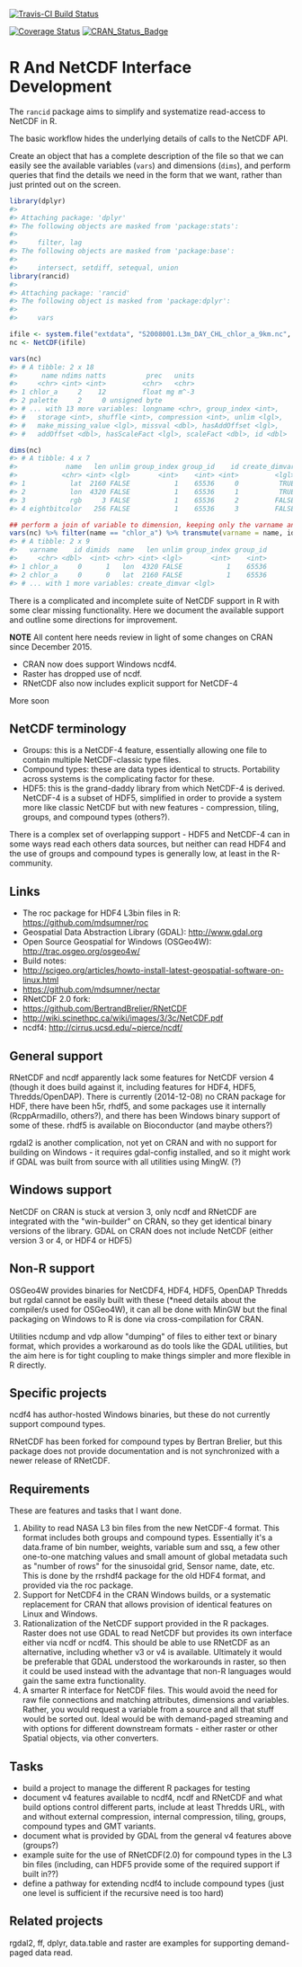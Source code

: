
<!-- README.md is generated from README.Rmd. Please edit that file -->
[![Travis-CI Build Status](https://travis-ci.org/mdsumner/rancid.svg?branch=master)](https://travis-ci.org/mdsumner/rancid)

[![Coverage Status](https://img.shields.io/codecov/c/github/mdsumner/rancid/master.svg)](https://codecov.io/github/mdsumner/rancid?branch=master) [![CRAN\_Status\_Badge](http://www.r-pkg.org/badges/version/rancid)](https://cran.r-project.org/package=rancid)

R And NetCDF Interface Development
==================================

The `rancid` package aims to simplify and systematize read-access to NetCDF in R.

The basic workflow hides the underlying details of calls to the NetCDF API.

Create an object that has a complete description of the file so that we can easily see the available variables (`vars`) and dimensions (`dims`), and perform queries that find the details we need in the form that we want, rather than just printed out on the screen.

``` r
library(dplyr)
#> 
#> Attaching package: 'dplyr'
#> The following objects are masked from 'package:stats':
#> 
#>     filter, lag
#> The following objects are masked from 'package:base':
#> 
#>     intersect, setdiff, setequal, union
library(rancid)
#> 
#> Attaching package: 'rancid'
#> The following object is masked from 'package:dplyr':
#> 
#>     vars

ifile <- system.file("extdata", "S2008001.L3m_DAY_CHL_chlor_a_9km.nc", package = "rancid")
nc <- NetCDF(ifile)
```

``` r
vars(nc)
#> # A tibble: 2 x 18
#>      name ndims natts          prec   units
#>     <chr> <int> <int>         <chr>   <chr>
#> 1 chlor_a     2    12         float mg m^-3
#> 2 palette     2     0 unsigned byte        
#> # ... with 13 more variables: longname <chr>, group_index <int>,
#> #   storage <int>, shuffle <int>, compression <int>, unlim <lgl>,
#> #   make_missing_value <lgl>, missval <dbl>, hasAddOffset <lgl>,
#> #   addOffset <dbl>, hasScaleFact <lgl>, scaleFact <dbl>, id <dbl>

dims(nc)
#> # A tibble: 4 x 7
#>            name   len unlim group_index group_id    id create_dimvar
#>           <chr> <int> <lgl>       <int>    <int> <int>         <lgl>
#> 1           lat  2160 FALSE           1    65536     0          TRUE
#> 2           lon  4320 FALSE           1    65536     1          TRUE
#> 3           rgb     3 FALSE           1    65536     2         FALSE
#> 4 eightbitcolor   256 FALSE           1    65536     3         FALSE

## perform a join of variable to dimension, keeping only the varname and id
vars(nc) %>% filter(name == "chlor_a") %>% transmute(varname = name, id) %>%  inner_join(nc$vardim, "id") %>% inner_join(dims(nc), c("dimids" = "id"))
#> # A tibble: 2 x 9
#>   varname    id dimids  name   len unlim group_index group_id
#>     <chr> <dbl>  <int> <chr> <int> <lgl>       <int>    <int>
#> 1 chlor_a     0      1   lon  4320 FALSE           1    65536
#> 2 chlor_a     0      0   lat  2160 FALSE           1    65536
#> # ... with 1 more variables: create_dimvar <lgl>
```

<!--

-->
There is a complicated and incomplete suite of NetCDF support in R with some clear missing functionality. Here we document the available support and outline some directions for improvement.

**NOTE** All content here needs review in light of some changes on CRAN since December 2015.

-   CRAN now does support Windows ncdf4.
-   Raster has dropped use of ncdf.
-   RNetCDF also now includes explicit support for NetCDF-4

More soon

NetCDF terminology
------------------

-   Groups: this is a NetCDF-4 feature, essentially allowing one file to contain multiple NetCDF-classic type files.
-   Compound types: these are data types identical to structs. Portability across systems is the complicating factor for these.
-   HDF5: this is the grand-daddy library from which NetCDF-4 is derived. NetCDF-4 is a subset of HDF5, simplified in order to provide a system more like classic NetCDF but with new features - compression, tiling, groups, and compound types (others?).

There is a complex set of overlapping support - HDF5 and NetCDF-4 can in some ways read each others data sources, but neither can read HDF4 and the use of groups and compound types is generally low, at least in the R-community.

Links
-----

-   The roc package for HDF4 L3bin files in R: <https://github.com/mdsumner/roc>
-   Geospatial Data Abstraction Library (GDAL): <http://www.gdal.org>
-   Open Source Geospatial for Windows (OSGeo4W): <http://trac.osgeo.org/osgeo4w/>
-   Build notes:
-   <http://scigeo.org/articles/howto-install-latest-geospatial-software-on-linux.html>
-   <https://github.com/mdsumner/nectar>
-   RNetCDF 2.0 fork:
-   <https://github.com/BertrandBrelier/RNetCDF>
-   <http://wiki.scinethpc.ca/wiki/images/3/3c/NetCDF.pdf>
-   ncdf4: <http://cirrus.ucsd.edu/~pierce/ncdf/>

General support
---------------

RNetCDF and ncdf apparently lack some features for NetCDF version 4 (though it does build against it, including features for HDF4, HDF5, Thredds/OpenDAP). There is currently (2014-12-08) no CRAN package for HDF, there have been h5r, rhdf5, and some packages use it internally (RcppArmadillo, others?), and there has been Windows binary support of some of these. rhdf5 is available on Bioconductor (and maybe others?)

rgdal2 is another complication, not yet on CRAN and with no support for building on Windows - it requires gdal-config installed, and so it might work if GDAL was built from source with all utilities using MingW. (?)

Windows support
---------------

NetCDF on CRAN is stuck at version 3, only ncdf and RNetCDF are integrated with the "win-builder" on CRAN, so they get identical binary versions of the library. GDAL on CRAN does not include NetCDF (either version 3 or 4, or HDF4 or HDF5)

Non-R support
-------------

OSGeo4W provides binaries for NetCDF4, HDF4, HDF5, OpenDAP Thredds but rgdal cannot be easily built with these (\*need details about the compiler/s used for OSGeo4W), it can all be done with MinGW but the final packaging on Windows to R is done via cross-compilation for CRAN.

Utilities ncdump and vdp allow "dumping" of files to either text or binary format, which provides a workaround as do tools like the GDAL utilities, but the aim here is for tight coupling to make things simpler and more flexible in R directly.

Specific projects
-----------------

ncdf4 has author-hosted Windows binaries, but these do not currently support compound types.

RNetCDF has been forked for compound types by Bertran Brelier, but this package does not provide documentation and is not synchronized with a newer release of RNetCDF.

Requirements
------------

These are features and tasks that I want done.

1.  Ability to read NASA L3 bin files from the new NetCDF-4 format. This format includes both groups and compound types. Essentially it's a data.frame of bin number, weights, variable sum and ssq, a few other one-to-one matching values and small amount of global metadata such as "number of rows" for the sinusoidal grid, Sensor name, date, etc. This is done by the rrshdf4 package for the old HDF4 format, and provided via the roc package.
2.  Support for NetCDF4 in the CRAN Windows builds, or a systematic replacement for CRAN that allows provision of identical features on Linux and Windows.
3.  Rationalization of the NetCDF support provided in the R packages. Raster does not use GDAL to read NetCDF but provides its own interface either via ncdf or ncdf4. This should be able to use RNetCDF as an alternative, including whether v3 or v4 is available. Ultimately it would be preferable that GDAL understood the workarounds in raster, so then it could be used instead with the advantage that non-R languages would gain the same extra functionality.
4.  A smarter R interface for NetCDF files. This would avoid the need for raw file connections and matching attributes, dimensions and variables. Rather, you would request a variable from a source and all that stuff would be sorted out. Ideal would be with demand-paged streaming and with options for different downstream formats - either raster or other Spatial objects, via other converters.

Tasks
-----

-   build a project to manage the different R packages for testing
-   document v4 features available to ncdf4, ncdf and RNetCDF and what build options control different parts, include at least Thredds URL, with and without external compression, internal compression, tiling, groups, compound types and GMT variants.
-   document what is provided by GDAL from the general v4 features above (groups?)
-   example suite for the use of RNetCDF(2.0) for compound types in the L3 bin files (including, can HDF5 provide some of the required support if built in??)
-   define a pathway for extending ncdf4 to include compound types (just one level is sufficient if the recursive need is too hard)

Related projects
----------------

rgdal2, ff, dplyr, data.table and raster are examples for supporting demand-paged data read.
